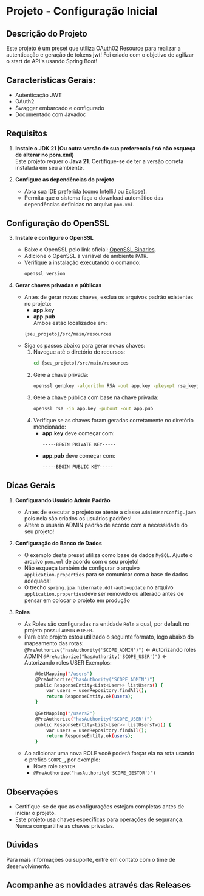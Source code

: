 # Projeto - Configuração Inicial

## Descrição do Projeto

Este projeto é um preset que utiliza OAuth02 Resource para realizar a autenticação e geração de tokens jwt! 
Foi criado com o objetivo de agilizar o start de API's usando Spring Boot! 

## Características Gerais: 
   - Autenticação JWT
   - OAuth2
   - Swagger embarcado e configurado
   - Documentado com Javadoc

## Requisitos
1. **Instale o JDK 21 (Ou outra versão de sua preferencia / só não esqueça de alterar no pom.xml)**  
   Este projeto requer o **Java 21**. Certifique-se de ter a versão correta instalada em seu ambiente.

2. **Configure as dependências do projeto**  
   - Abra sua IDE preferida (como IntelliJ ou Eclipse).  
   - Permita que o sistema faça o download automático das dependências definidas no arquivo `pom.xml`.

## Configuração do OpenSSL
3. **Instale e configure o OpenSSL**  
   - Baixe o OpenSSL pelo link oficial: [OpenSSL Binaries](https://wiki.openssl.org/index.php/Binaries).  
   - Adicione o OpenSSL à variável de ambiente `PATH`.  
   - Verifique a instalação executando o comando:  
     ```bash
     openssl version
     ```

4. **Gerar chaves privadas e públicas**  
   - Antes de gerar novas chaves, exclua os arquivos padrão existentes no projeto:  
     - **app.key**  
     - **app.pub**  
     Ambos estão localizados em:  
     ```
     {seu_projeto}/src/main/resources
     ```
   - Siga os passos abaixo para gerar novas chaves:  
     1. Navegue até o diretório de recursos:  
        ```bash
        cd {seu_projeto}/src/main/resources
        ```
     2. Gere a chave privada:  
        ```bash
        openssl genpkey -algorithm RSA -out app.key -pkeyopt rsa_keygen_bits:2048
        ```
     3. Gere a chave pública com base na chave privada:  
        ```bash
        openssl rsa -in app.key -pubout -out app.pub
        ```
     4. Verifique se as chaves foram geradas corretamente no diretório mencionado:  
        - **app.key** deve começar com:  
          ```
          -----BEGIN PRIVATE KEY-----
          ```
        - **app.pub** deve começar com:  
          ```
          -----BEGIN PUBLIC KEY-----
          ```

## Dicas Gerais          
1. **Configurando Usuário Admin Padrão**  
    - Antes de executar o projeto se atente a classe `AdminUserConfig.java` pois nela são criados os usuários padrões! 
    - Altere o usuário ADMIN padrão de acordo com a necessidade do seu projeto!

2. **Configuração do Banco de Dados**
    - O exemplo deste preset utiliza como base de dados `MySQL`. Ajuste o arquivo `pom.xml` de acordo com o seu projeto! 
    - Não esqueça também de configurar o arquivo `application.properties` para se comunicar com a base de dados adequada!
    - O trecho `spring.jpa.hibernate.ddl-auto=update` no arquivo `application.properties`deve ser removido ou alterado antes de pensar em colocar o projeto em produção
  
3. **Roles**
     - As Roles são configuradas na entidade `Role` a qual, por default no projeto possui `ADMIN` e `USER`.
     - Para este projeto estou utilizado o seguinte formato, logo abaixo do mapeamento das rotas: 
         `@PreAuthorize("hasAuthority('SCOPE_ADMIN')")` <- Autorizando roles ADMIN 
         `@PreAuthorize("hasAuthority('SCOPE_USER')")` <- Autorizando roles USER
      Exemplos: 
         ```bash
             @GetMapping("/users")
             @PreAuthorize("hasAuthority('SCOPE_ADMIN')")
             public ResponseEntity<List<User>> listUsers() {
                 var users = userRepository.findAll();
                 return ResponseEntity.ok(users);
             }
             
             @GetMapping("/users2")
             @PreAuthorize("hasAuthority('SCOPE_USER')")
             public ResponseEntity<List<User>> listUsersTwo() {
                 var users = userRepository.findAll();
                 return ResponseEntity.ok(users);
             }
         ```
      - Ao adicionar uma nova ROLE você poderá forçar ela na rota usando o prefixo `SCOPE_`, por exemplo:
         - Nova role `GESTOR`
         - `@PreAuthorize("hasAuthority('SCOPE_GESTOR')")`

## Observações
- Certifique-se de que as configurações estejam completas antes de iniciar o projeto.
- Este projeto usa chaves específicas para operações de segurança. Nunca compartilhe as chaves privadas.

## Dúvidas
Para mais informações ou suporte, entre em contato com o time de desenvolvimento.

## Acompanhe as novidades através das Releases
